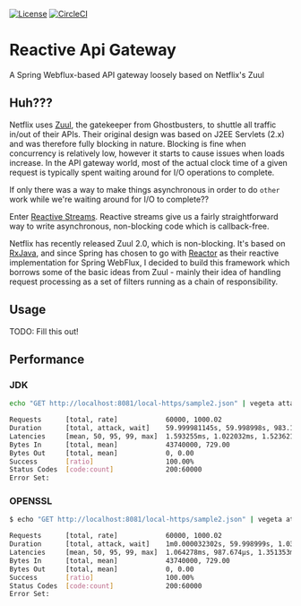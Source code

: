 [![License](https://img.shields.io/badge/License-Apache%202.0-blue.svg)](https://opensource.org/licenses/Apache-2.0)
[![CircleCI](https://circleci.com/gh/craig-rueda/gateway/tree/master.svg?style=svg)](https://circleci.com/gh/craig-rueda/gateway/tree/master)

# Reactive Api Gateway

A Spring Webflux-based API gateway loosely based on Netflix's Zuul

## Huh???

Netflix uses [Zuul](https://github.com/Netflix/zuul/wiki), the gatekeeper from Ghostbusters, to shuttle all traffic in/out of their APIs. Their original design
was based on J2EE Servlets (2.x) and was therefore fully blocking in nature. Blocking is fine when concurrency is relatively low,
however it starts to cause issues when loads increase. In the API gateway world, most of the actual clock time of a given request 
is typically spent waiting around for I/O operations to complete.

If only there was a way to make things asynchronous in order to do `other` work while we're waiting around for I/O to complete??

Enter [Reactive Streams](https://en.wikipedia.org/wiki/Reactive_Streams). Reactive streams give us a fairly straightforward 
way to write asynchronous, non-blocking code which is callback-free.

Netflix has recently released Zuul 2.0, which is non-blocking. It's based on [RxJava](https://github.com/ReactiveX/RxJava/wiki), 
and since Spring has chosen to go with [Reactor](https://projectreactor.io/) as their reactive implementation for 
Spring WebFlux, I decided to build this framework which borrows some of the basic ideas from Zuul - mainly their idea of 
handling request processing as a set of filters running as a chain of responsibility.

## Usage

TODO: Fill this out!

## Performance

### JDK
```bash
echo "GET http://localhost:8081/local-https/sample2.json" | vegeta attack -duration=60s -rate=1000 | vegeta report

Requests      [total, rate]            60000, 1000.02
Duration      [total, attack, wait]    59.999981145s, 59.998998s, 983.145µs
Latencies     [mean, 50, 95, 99, max]  1.593255ms, 1.022032ms, 1.523621ms, 4.401885ms, 226.333704ms
Bytes In      [total, mean]            43740000, 729.00
Bytes Out     [total, mean]            0, 0.00
Success       [ratio]                  100.00%
Status Codes  [code:count]             200:60000
Error Set:
```

### OPENSSL
```bash
$ echo "GET http://localhost:8081/local-https/sample2.json" | vegeta attack -duration=60s -rate=1000 | vegeta report

Requests      [total, rate]            60000, 1000.02
Duration      [total, attack, wait]    1m0.000032302s, 59.998999s, 1.033302ms
Latencies     [mean, 50, 95, 99, max]  1.064278ms, 987.674µs, 1.351353ms, 1.780193ms, 66.463618ms
Bytes In      [total, mean]            43740000, 729.00
Bytes Out     [total, mean]            0, 0.00
Success       [ratio]                  100.00%
Status Codes  [code:count]             200:60000
Error Set:
```